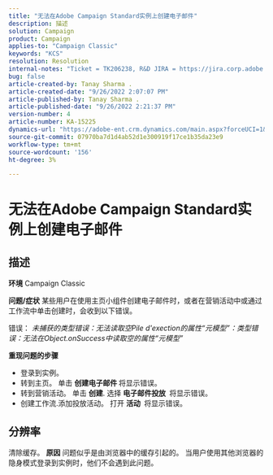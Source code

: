 ```yaml
---
title: "无法在Adobe Campaign Standard实例上创建电子邮件"
description: 描述
solution: Campaign
product: Campaign
applies-to: "Campaign Classic"
keywords: "KCS"
resolution: Resolution
internal-notes: "Ticket = TK206238, R&D JIRA = https://jira.corp.adobe.com/browse/CAMP-39887"
bug: false
article-created-by: Tanay Sharma .
article-created-date: "9/26/2022 2:07:07 PM"
article-published-by: Tanay Sharma .
article-published-date: "9/26/2022 2:21:37 PM"
version-number: 4
article-number: KA-15225
dynamics-url: "https://adobe-ent.crm.dynamics.com/main.aspx?forceUCI=1&pagetype=entityrecord&etn=knowledgearticle&id=db99be7e-a43d-ed11-9db1-002248086735"
source-git-commit: 07970ba7d1d4ab52d1e300919f17ce1b35da23e9
workflow-type: tm+mt
source-wordcount: '156'
ht-degree: 3%

---
```


# 无法在Adobe Campaign Standard实例上创建电子邮件

## 描述

<b>环境</b>
Campaign Classic


<b>问题/症状</b>
某些用户在使用主页小组件创建电子邮件时，或者在营销活动中或通过工作流中单击创建时，会收到以下错误。

错误： *未捕获的类型错误：无法读取空Pile d&#39;exection的属性“元模型”：类型错误：无法在Object.onSuccess中读取空的属性“元模型”*



<b>重现问题的步骤</b>

- 登录到实例。
- 转到主页。 单击 <b>创建电子邮件 </b> 将显示错误。
- 转到营销活动。 单击 <b>创建</b>. 选择 <b>电子邮件投放 </b> 将显示错误。
- 创建工作流.添加投放活动。 打开 <b>活动 </b> 将显示错误。



## 分辨率


清除缓存。
<b>原因</b>
问题似乎是由浏览器中的缓存引起的。 当用户使用其他浏览器的隐身模式登录到实例时，他们不会遇到此问题。
